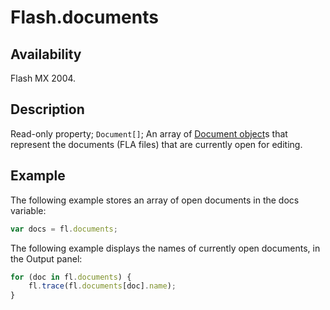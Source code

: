 # Flash.documents

## Availability

Flash MX 2004.

## Description

Read-only property; `Document[]`; An array of [Document object](../Document_object/Document_summary.md)s that represent the documents (FLA files) that are currently open for editing.

## Example

The following example stores an array of open documents in the docs variable:

```javascript
var docs = fl.documents;
```

The following example displays the names of currently open documents, in the Output panel:

```javascript
for (doc in fl.documents) {
    fl.trace(fl.documents[doc].name);
}
```
